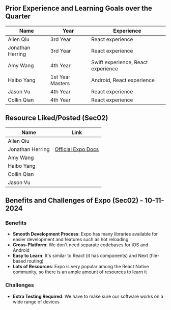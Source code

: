 ## Prior Experience and Learning Goals over the Quarter

| Name             | Year             | Experience                         |
| ---------------- | ---------------- | ---------------------------------- |
| Allen Qiu        | 3rd Year         | React experience                   |
| Jonathan Herring | 3rd Year         | React experience                   |
| Amy Wang         | 4th Year         | Swift experience, React experience |
| Haibo Yang       | 1st Year Masters | Android, React experience          |
| Jason Vu         | 4th Year         | React experience                   |
| Collin Qian      | 4th Year         | React experience                   |

## Resource Liked/Posted (Sec02)

| Name             | Link                                         |
| ---------------- | -------------------------------------------- |
| Allen Qiu        |                                              |
| Jonathan Herring | [Official Expo Docs](https://docs.expo.dev/) |
| Amy Wang         |                                              |
| Haibo Yang       |                                              |
| Collin Qian      |                                              |
| Jason Vu         |                                              |

## Benefits and Challenges of Expo (Sec02) - 10-11-2024

### Benefits

- **Smooth Development Process**: Expo has many libraries available for easier development and features such as hot reloading
- **Cross-Platform**: We don't need separate codebases for iOS and Android
- **Easy to Learn**: It's similar to React (it has components) and Next (file-based routing)
- **Lots of Resources**: Expo is very popular among the React Native community, so there is an ample amount of resources to learn it

### Challenges

- **Extra Testing Required**: We have to make sure our software works on a wide range of devices

